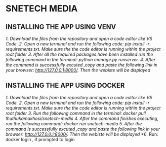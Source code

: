 # SNETECH MEDIA

## INSTALLING THE APP USING VENV
*1. Download the files from the repository and open a code editor like VS Code.*
*2. Open a new terminal and run the following code: pip install -r requirements.txt. Make sure the the code editor is running within the project root folder*
*3. After all the required packages have been installed run the following command in the terminal: python manage.py runserver.*
*4. After the command is successfully excuted ,copy and paste the following link in your browser: http://127.0.0.1:8000/. Then the webiste will be displayed*

## INSTALLING THE APP USING DOCKER

*1. Download the files from the repository and open a code editor like VS Code.*
*2. Open a new terminal and run the following code: pip install -r requirements.txt. Make sure the the code editor is running within the project root folder*
*3. Run the following command in the terminal: docker pull thuthukamakhosi/snetech-media*
*4. After the command finishes executing, run the following command: docker run snetech-media*
*5. After the command is successfully excuted ,copy and paste the following link in your browser: http://127.0.0.1:8000/. Then the webiste will be displayed*
*6. Run: docker login , if prompted to login
